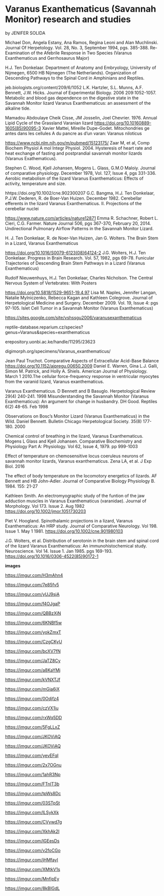 # Varanus Exanthematicus (Savannah Monitor) research and studies
by JENIFER SOLIDA

Michael Don, Angela Estany, Ana Ramos, Regina Leoni and Alan Muchlinski. Journal Of Herpetology. Vol. 28, No. 3, September 1994, pgs. 385-388. Re-Examination of the Afebrile Response in Two Species (Varanus Exanthematicus and Gerrhosaurus Major)

H.J. Ten Donkelaar. Department of Anatomy and Embryology, University of Nijmegen, 6500 HB Nijmegen (The Netherlands). Organization of Descending Pathways to the Spinal Cord in Amphinians and Reptiles.

jeb.biologists.org/content/209/6/1052 L.K. Hartzler, S.L. Munns, A.F. Bennett, J.W. Hicks. Journal of Experimental Biology. 2006 209:1052-1057.  Metabolic and blood gas dependence on the digestive state in the Savannah Monitor lizard Varanus Exanthematicus: an assessment of the alkaline tide.   

Mamadou Abdoulaye Cheik Cisse, JM Josselin, Joel Chevrier. 1976. Annual Lipid Cycle of the Grassland Varanian lizard
https://doi.org/10.10160889-1605(85)90095-3 Xavier Mattei, Mireille Dupe-Godet. Mitochondries ge antes dans les cellules A du pancre as d’un varan: Varanus niloticus

https://www.ncbi.nlm.nih.gov/m/pubmed/15123175/ Zaar M, et al, Comp Biochem Physiol A mol Integr Physiol. 2004. Hysteresis of heart rate and heat exchange of fasting and postprandial savannah monitor lizards (Varanus Exathematicus).

Stephen C. Wood, Kjell Johansen, Mogens L. Glass, G.M.O Maloiy. Journal of comparative physiology. December 1978, Vol. 127, Issue 4, pgs 331-336. Aerobic metabolism of the lizard Varanus Exanthematicus: Effects of activity, temperature and size.

hhtps://doi.org/10.1002/cne.902300207 G.C. Bangma, H.J. Ten Donkelaar, P.J.W. Dederen, R. de Boer-Van Huizen. December 1982. Cerebellar efferents in the lizard Varanus Exanthematicus. II. Projections of the cerebellar nuclei

https://www.nature.com/articles/nature12871 Emma R. Schachner, Robert L. Cieri, C.G. Farmer. Nature Journal 506, pgs 367-370, February 20, 2014. Undirectional Pulmonary Airflow Patterns in the Savannah Monitor Lizard.

H. J. Ten Donkelaar, R. de Noer-Van Huizen, Jan G. Wolters. The Brain Stem in a Lizard, Varanus Exanthematicus

https://doi.org/10.1016/S0079-6123(08)64124-2 J.G. Wolters, H.J. Ten Donkelaar. Progress in Brain Research. Vol. 57, 1982, pgs 69-78. Funicular Trajectories of Descending Brain Stem Pathways in a Lizard (Varanus Exanthematicus)

Rudolf Nieuwenhuys, H.J. Ten Donkelaar, Charles Nicholson. The Central Nervous System of Vertebrates: With Posters

https://doi.org/10.5818/1529-9651-19.4.97 Lisa M. Naples, Jennifer Langan, Natalie Mylniczenko, Rebecca Kagan and Kathleen Colegrove. Journal of Herpetological Medicine and Surgery. December 2009. Vol. 19, Issue 4: pgs 97-105. Islet Cell Tumor in a Savannah Monitor (Varanus Exanthematicus)

https://sites.google.com/site/vshssgu2006/varanusexanthematicus

reptile-database.reparium.cz/species?genus=Varanus&species=exanthematicus

erepository.uonbi.ac.ke/handle/11295/23623

digimorph.org/specimens/Varanus_exanthematicus/

Jean Paul Truchot. Comparative Aspects of Extracellular Acid-Base Balance
https://doi.org/10.1152/ajpregu.00650.2009 Daniel E. Warren, Gina L.J. Galli, Simon M. Patrick, and Holly A. Shiels. American Journal of Physiology. March 1 2010.The cellular force-frequency response in ventricular myocytes from the varanid lizard, Varanus exanthematicus.

Varanus Exanthematicus. D Bennett and B Basuglo. Herpetological Review 29(4) 240-241. 1998
Misunderstanding the Savannah Monitor (Varanus Exanthematicus): An argument for change in husbandry. DH Good. Reptiles 6(2) 48-65. Feb 1998

Observations on Bosc’s Monitor Lizard (Varanus Exanthematicus) in the Wild. Daniel Bennett. Bulletin Chicago Herpetological Society. 35(8) 177-180. 2000

Chemical control of breathing in the lizard, Varanus Exanthematicus. Mogens L Glass and Kjell Johansen. Comparative Biochemistry and Physiology Part A: Physiology. Vol 62, Issue 4, 1979. pp 999-1003

Effect of temperature on chemosensitive locus coeruleus neurons of savannah monitor lizards, Varanus exanthematicus. Zena LA, et al. J Exp Biol. 2016

The effect of body temperature on the locomotory energetics of lizards. AF Bennett and HB John-Adler. Journal of Comparative Biology Physiology B. 1984. 155: 21-27

Kathleen Smith. An electromyographic study of the funtion of the jaw adduction muscles in Varanus Exanthematicus (varanidae). Journal of Morphology. Vol 173. Issue 2. Aug 1982 https://doi.org/10.1002/jmor.1051730203

Piet V. Hoogland. Spinothalamic projections in a lizard, Varanus Exanthematicus: An HRP study. Journal of Comparative Neurology. Vol 198. Issue 1. May 1 1981. https://doi.org/10.1002/cne.901980103

J.G. Wolters, et al. Distribution of serotonin in the brain stem and spinal cord of the lizard Varanus Exanthematicus: An immunohistochemical study. Neuroscience. Vol 14. Issue 1. Jan 1985. pgs 169-193. https://doi.org/10.1016/0306-4522(85)90172-1

**images**

https://imgur.com/H3mAhn4

https://imgur.com/7e85fv5

https://imgur.com/yUJ9sjA

https://imgur.com/f4OJgaP

https://imgur.com/QBBzXjN

https://imgur.com/6KNBf5w

https://imgur.com/yokZmxT

https://imgur.com/CzgCKyU

https://imgur.com/bcXV7fN

https://imgur.com/JaTZ8Cy

https://imgur.com/a8KaYMj

https://imgur.com/kVNXTJf

https://imgur.com/mGia6jX

https://imgur.com/0Odjfz4

https://imgur.com/czVX1iu

https://imgur.com/rxWq5DD

https://imgur.com/5FgLLxZ

https://imgur.com/JKOViAQ

https://imgur.com/JKOViAQ

https://imgur.com/yevEFqI

https://imgur.com/2x7OGnu

https://imgur.com/1ahR3Np

https://imgur.com/FTnIT3b

https://imgur.com/tpWs8Dc

https://imgur.com/03STpSt

https://imgur.com/lLSykXk

https://imgur.com/CVywd7g

https://imgur.com/XkhAk2I

https://imgur.com/lGEesDs

https://imgur.com/v2foCGo

https://imgur.com/jHMfayI

https://imgur.com/XMtkV1s

https://imgur.com/MnfipEy

https://imgur.com/8kBIGdL
